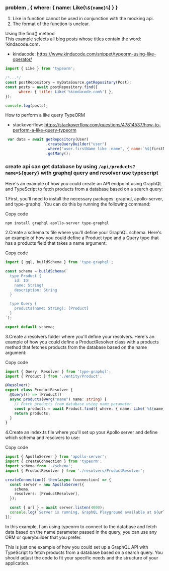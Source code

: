### problem , { where: { name: Like(`%${name}%`) } }
1. Like in function cannot be used in conjunction with the mocking api. </br>
2. The format of the function is unclear.

Using the find() method </br>
This example selects all blog posts whose titles contain the word: ‘kindacode.com’.
- kindacode: https://www.kindacode.com/snippet/typeorm-using-like-operator/

```js
import { Like } from 'typeorm';

/*...*/
const postRepository = myDataSource.getRepository(Post);
const posts = await postRepository.find({
      where: { title: Like('%kindacode.com%') },
});

console.log(posts);
```

How to perform a like query TypeORM
- stackoverflow: https://stackoverflow.com/questions/47814537/how-to-perform-a-like-query-typeorm
```js
 var data = await getRepository(User)
                  .createQueryBuilder("user")
                  .where("user.firstName like :name", { name:`%${firstName}%` })
                  .getMany();
```



### create api can get database by using `/api/products?name=${query}` with graphql query and resolver use typescript

Here's an example of how you could create an API endpoint using GraphQL and TypeScript to fetch products from a database based on a search query:

1.First, you'll need to install the necessary packages: graphql, apollo-server, and type-graphql. You can do this by running the following command:

Copy code
```
npm install graphql apollo-server type-graphql
```

2.Create a schema.ts file where you'll define your GraphQL schema. Here's an example of how you could define a Product type and a Query type that has a products field that takes a name argument:

Copy code
```ts
import { gql, buildSchema } from 'type-graphql';

const schema = buildSchema(`
  type Product {
    id: ID!
    name: String!
    description: String
  }

  type Query {
    products(name: String): [Product]
  }
`);

export default schema;
```

3.Create a resolvers folder where you'll define your resolvers. Here's an example of how you could define a ProductResolver class with a products method that fetches products from the database based on the name argument:

Copy code
```ts
import { Query, Resolver } from 'type-graphql';
import { Product } from './entity/Product';

@Resolver()
export class ProductResolver {
  @Query(() => [Product])
  async products(@Arg("name") name: string) {
    // Fetch products from database using name parameter
    const products = await Product.find({ where: { name: Like(`%${name}%`) } });
    return products;
  }
}
```

4.Create an index.ts file where you'll set up your Apollo server and define which schema and resolvers to use:

Copy code
```ts
import { ApolloServer } from 'apollo-server';
import { createConnection } from 'typeorm';
import schema from './schema';
import { ProductResolver } from './resolvers/ProductResolver';

createConnection().then(async (connection) => {
  const server = new ApolloServer({
    schema,
    resolvers: [ProductResolver],
  });

  const { url } = await server.listen(4000);
  console.log(`Server is running, GraphQL Playground available at ${url}`);
});
```

In this example, I am using typeorm to connect to the database and fetch data based on the name parameter passed in the query, you can use any ORM or querybuilder that you prefer.

This is just one example of how you could set up a GraphQL API with TypeScript to fetch products from a database based on a search query. You should adjust the code to fit your specific needs and the structure of your application.